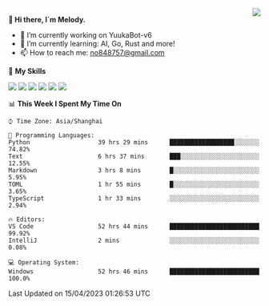 <a href="#">
  <img align="right" src="https://github-readme-stats.vercel.app/api?username=melodyyuuka&count_private=true&show_icons=true" />
</a>

**👋 Hi there, I`m Melody.**

- 🔭 I’m currently working on YuukaBot-v6
- 🌱 I’m currently learning: AI, Go, Rust and more!
- 📫 How to reach me: no848757@gmail.com

🌟 **My Skills** 

![](https://img.shields.io/badge/-Python-3e74a2?style=flat-square&logo=Python&logoColor=fff)
![](https://img.shields.io/badge/-Java-007396?style=flat-square&logo=OpenJDK&logoColor=fff)
![](https://img.shields.io/badge/-Node.js-339933?style=flat-square&logo=Node.js&logoColor=fff)
![](https://img.shields.io/badge/-Git-f05032?style=flat-square&logo=git&logoColor=fff)
![](https://img.shields.io/badge/-PostgreSQL-4169e1?style=flat-square&logo=PostgreSQL&logoColor=fff)
![](https://img.shields.io/badge/-VSCode-007acc?style=flat-square&logo=Visual-Studio-Code&logoColor=fff)


<!--START_SECTION:waka-->
📊 **This Week I Spent My Time On** 

```text
⌚︎ Time Zone: Asia/Shanghai

💬 Programming Languages: 
Python                   39 hrs 29 mins      ██████████████████░░░░░░░   74.82% 
Text                     6 hrs 37 mins       ███░░░░░░░░░░░░░░░░░░░░░░   12.55% 
Markdown                 3 hrs 8 mins        █░░░░░░░░░░░░░░░░░░░░░░░░   5.95% 
TOML                     1 hr 55 mins        █░░░░░░░░░░░░░░░░░░░░░░░░   3.65% 
TypeScript               1 hr 33 mins        ░░░░░░░░░░░░░░░░░░░░░░░░░   2.94%

🔥 Editors: 
VS Code                  52 hrs 44 mins      █████████████████████████   99.92% 
IntelliJ                 2 mins              ░░░░░░░░░░░░░░░░░░░░░░░░░   0.08%

💻 Operating System: 
Windows                  52 hrs 46 mins      █████████████████████████   100.0%

```


 Last Updated on 15/04/2023 01:26:53 UTC
<!--END_SECTION:waka-->
